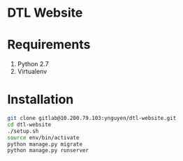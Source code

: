 DTL Website
=====================================

# Requirements
1. Python 2.7
2. Virtualenv

# Installation
```bash
git clone gitlab@10.200.79.103:ynguyen/dtl-website.git
cd dtl-website
./setup.sh
source env/bin/activate
python manage.py migrate
python manage.py runserver
```
